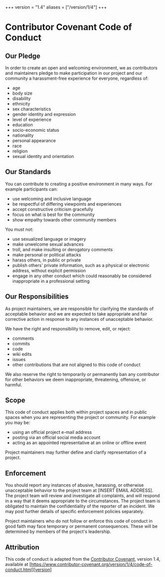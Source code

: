 +++
version = "1.4"
aliases = ["/version/1/4"]
+++

# Contributor Covenant Code of Conduct

## Our Pledge

In order to create an open and welcoming environment, we as contributors and
maintainers pledge to make participation in our project and our community a
harassment-free experience for everyone, regardless of:

* age
* body size
* disability
* ethnicity
* sex characteristics
* gender identity and expression
* level of experience
* education
* socio-economic status
* nationality
* personal appearance
* race
* religion
* sexual identity and orientation

## Our Standards

You can contribute to creating a positive environment in many ways. For example
participants can:

* use welcoming and inclusive language
* be respectful of differing viewpoints and experiences
* accept constructive criticism gracefully
* focus on what is best for the community
* show empathy towards other community members

You must not:

* use sexualized language or imagery
* make unwelcome sexual advances
* troll, and make insulting or derogatory comments
* make personal or political attacks
* harass others, in public or private
* publish others' private information, such as a physical or electronic address, without explicit permission
* engage in any other conduct which could reasonably be considered inappropriate in a professional setting


## Our Responsibilities

As project maintainers, we are responsible for clarifying the standards of
acceptable behavior and we are expected to take appropriate and fair corrective
action in response to any instances of unacceptable behavior.

We have the right and responsibility to remove, edit, or reject:

* comments
* commits
* code
* wiki edits
* issues
* other contributions that are not aligned to this code of conduct

We also reserve the right to temporarily or permanently ban any contributor for
other behaviors we deem inappropriate, threatening, offensive, or harmful.


## Scope

This code of conduct applies both within project spaces and in public spaces
when you are representing the project or community. For example you may be:

* using an official project e-mail address
* posting via an official social media account
* acting as an appointed representative at an online or offline event

Project maintainers may further define and clarify representation of a project.

## Enforcement

You should report any instances of abusive, harassing, or otherwise unacceptable
behavior to the project team at [INSERT EMAIL ADDRESS]. The project team will
review and investigate all complaints, and will respond in a way that it deems
appropriate to the circumstances. The project team is obligated to maintain the
confidentiality of the reporter of an incident. We may post further details of
specific enforcement policies separately.

Project maintainers who do not follow or enforce this code of conduct in good
faith may face temporary or permanent consequences. These will be determined by
members of the project's leadership.

## Attribution

This code of conduct is adapted from the [Contributor Covenant][homepage], version 1.4, available at [https://www.contributor-covenant.org/version/1/4/code-of-conduct.html][version]

[homepage]: https://www.contributor-covenant.org
[version]: hhttps://www.contributor-covenant.org/version/1/4/code-of-conduct.html

